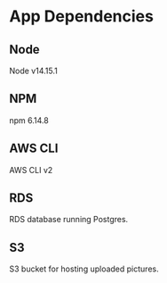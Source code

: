 # App Dependencies

## Node
Node v14.15.1

## NPM
npm 6.14.8

## AWS CLI
AWS CLI v2

## RDS
RDS database running Postgres.

## S3
S3 bucket for hosting uploaded pictures.
